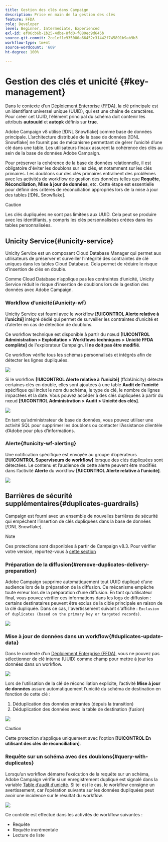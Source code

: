 ```yaml
---
title: Gestion des clés dans Campaign
description: Prise en main de la gestion des clés
feature: FFDA
role: Developer
level: Beginner, Intermediate, Experienced
exl-id: ef06cb6b-1b25-4dbe-8fd0-f880ec9d645b
source-git-commit: 2ce1ef1e935080a66452c31442f745891b9ab9b3
workflow-type: tm+mt
source-wordcount: '609'
ht-degree: 100%

---
```


# Gestion des clés et unicité {#key-management}

Dans le contexte d’un [Déploiement Enterprise (FFDA)](enterprise-deployment.md), la clé principale est un identifiant universel unique (UUID), qui est une chaîne de caractères. Pour créer cet UUID, l’élément principal du schéma doit contenir les attributs **autouuid** et **autopk** définis sur **true**.

Adobe Campaign v8 utilise [!DNL Snowflake] comme base de données principale. L’architecture distribuée de la base de données [!DNL Snowflake] ne fournit pas de mécanisme permettant de gérer l’unicité d’une clé dans une table. Les utilisateurs finaux assurent la cohérence des clés au sein de la base de données Adobe Campaign.

Pour préserver la cohérence de la base de données relationnelle, il est obligatoire d&#39;éviter les doublons sur les clés, et notamment sur les clés primaires. Les doublons sur des clés primaires entraînent des problèmes avec les activités de workflow de gestion des données telles que **Requête**, **Réconciliation**, **Mise à jour de données**, etc. Cette étape est essentielle pour définir des critères de réconciliation appropriés lors de la mise à jour des tables [!DNL Snowflake].


>[!CAUTION]
>
>Les clés dupliquées ne sont pas limitées aux UUID. Cela peut se produire avec les identifiants, y compris les clés personnalisées créées dans les tables personnalisées.


## Unicity Service{#unicity-service}

Unicity Service est un composant Cloud Database Manager qui permet aux utilisateurs de préserver et surveiller l’intégrité des contraintes de clé uniques dans les tables Cloud Database. Cela permet de réduire le risque d’insertion de clés en double.

Comme Cloud Database n’applique pas les contraintes d’unicité, Unicity Service réduit le risque d’insertion de doublons lors de la gestion des données avec Adobe Campaign.

### Workflow d’unicité{#unicity-wf}

Unicity Service est fourni avec le workflow **[!UICONTROL Alerte relative à l’unicité]** intégré dédié qui permet de surveiller les contraintes d’unicité et d’alerter en cas de détection de doublons.

Ce workflow technique est disponible à partir du nœud **[!UICONTROL Administration > Exploitation > Workflows techniques > Unicité FFDA complète]** de l&#39;explorateur Campaign. **Il ne doit pas être modifié**.

Ce workflow vérifie tous les schémas personnalisés et intégrés afin de détecter les lignes dupliquées.

![](assets/unicity-alerting-wf.png)

Si le workflow **[!UICONTROL Alerte relative à l’unicité]** (ffdaUnicity) détecte certaines clés en double, elles sont ajoutées à une table **Audit de l’unicité** spécifique qui inclut le nom du schéma, le type de clé, le nombre de lignes impactées et la date. Vous pouvez accéder à des clés dupliquées à partir du nœud **[!UICONTROL Administration > Audit > Unicité des clés]**.

![](assets/unicity-table.png)

En tant qu’administrateur de base de données, vous pouvez utiliser une activité SQL pour supprimer les doublons ou contacter l’Assistance clientèle d’Adobe pour plus d’informations.

### Alerte{#unicity-wf-alerting}

Une notification spécifique est envoyée au groupe d’opérateurs **[!UICONTROL Superviseurs de workflow]** lorsque des clés dupliquées sont détectées. Le contenu et l’audience de cette alerte peuvent être modifiés dans l’activité **Alerte** du workflow **[!UICONTROL Alerte relative à l’unicité]**.

![](assets/wf-alert-activity.png)


## Barrières de sécurité supplémentaires{#duplicates-guardrails}

Campaign est fourni avec un ensemble de nouvelles barrières de sécurité qui empêchent l’insertion de clés dupliquées dans la base de données [!DNL Snowflake].

>[!NOTE]
>
>Ces protections sont disponibles à partir de Campaign v8.3. Pour vérifier votre version, reportez-vous à [cette section](../start/compatibility-matrix.md#how-to-check-your-campaign-version-and-buildversion)

### Préparation de la diffusion{#remove-duplicates-delivery-preparation}

Adobe Campaign supprime automatiquement tout UUID dupliqué d’une audience lors de la préparation de la diffusion. Ce mécanisme empêche toute erreur lors de la préparation d&#39;une diffusion. En tant qu&#39;utilisateur final, vous pouvez vérifier ces informations dans les logs de diffusion : certains destinataires peuvent être exclus de la cible principale en raison de la clé dupliquée. Dans ce cas, l&#39;avertissement suivant s&#39;affiche : `Exclusion of duplicates (based on the primary key or targeted records)`.

![](assets/exclusion-duplicates-log.png)

### Mise à jour de données dans un workflow{#duplicates-update-data}

Dans le contexte d’un [Déploiement Enterprise (FFDA)](enterprise-deployment.md), vous ne pouvez pas sélectionner de clé interne (UUID) comme champ pour mettre à jour les données dans un workflow.

![](assets/update-data-no-internal-key.png)

Lors de l’utilisation de la clé de réconciliation explicite, l’activité **Mise à jour de données** assure automatiquement l’unicité du schéma de destination en fonction de cette clé :

1. Déduplication des données entrantes (depuis la transition)
1. Déduplication des données avec la table de destination (fusion)


![](assets/update-data-deduplicate.png)

>[!CAUTION]
>
>Cette protection s’applique uniquement avec l’option **[!UICONTROL En utilisant des clés de réconciliation]**.


### Requête sur un schéma avec des doublons{#query-with-duplicates}

Lorsqu’un workflow démarre l’exécution de la requête sur un schéma, Adobe Campaign vérifie si un enregistrement dupliqué est signalé dans la variable [Table d’audit d’unicité](#unicity-wf). Si tel est le cas, le workflow consigne un avertissement, car l’opération suivante sur les données dupliquées peut avoir une incidence sur le résultat du workflow.

![](assets/query-with-duplicates.png)

Ce contrôle est effectué dans les activités de workflow suivantes :

* Requête
* Requête incrémentale
* Lecture de liste